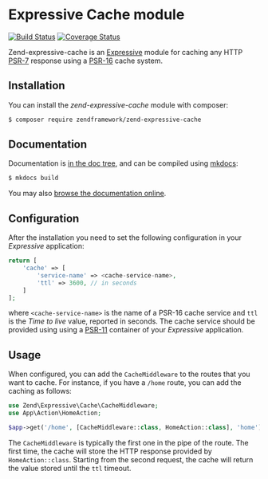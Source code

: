 # Expressive Cache module

[![Build Status](https://secure.travis-ci.org/zendframework/zend-expressive-cache.svg?branch=master)](https://secure.travis-ci.org/zendframework/zend-expressive-cache)
[![Coverage Status](https://coveralls.io/repos/github/zendframework/zend-expressive-cache/badge.svg?branch=master)](https://coveralls.io/github/zendframework/zend-expressive-cache?branch=master)

Zend-expressive-cache is an [Expressive](https://github.com/zendframework/zend-expressive)
module for caching any HTTP [PSR-7](http://www.php-fig.org/psr/psr-7/) response
using a [PSR-16](http://www.php-fig.org/psr/psr-16/) cache system.

## Installation

You can install the *zend-expressive-cache* module with composer:

```bash
$ composer require zendframework/zend-expressive-cache
```

## Documentation

Documentation is [in the doc tree](doc/book/), and can be compiled using [mkdocs](http://www.mkdocs.org):

```bash
$ mkdocs build
```

You may also [browse the documentation online](https://docs.zendframework.com/problem-details/).

## Configuration

After the installation you need to set the following configuration in your
*Expressive* application:

```php
return [
    'cache' => [
        'service-name' => <cache-service-name>,
        'ttl' => 3600, // in seconds
    ]
];
```

where `<cache-service-name>` is the name of a PSR-16 cache service and `ttl` is
the *Time to live* value, reported in seconds.
The cache service should be provided using using a [PSR-11](https://github.com/php-fig/container)
container of your *Expressive* application.

## Usage

When configured, you can add the `CacheMiddleware` to the routes that you
want to cache. For instance, if you have a `/home` route, you can add the
caching as follows:

```php
use Zend\Expressive\Cache\CacheMiddleware;
use App\Action\HomeAction;

$app->get('/home', [CacheMiddleware::class, HomeAction::class], 'home');
```

The `CacheMiddleware` is typically the first one in the pipe of the route. The
first time, the cache will store the HTTP response provided by `HomeAction::class`.
Starting from the second request, the cache will return the value stored until
the `ttl` timeout.
